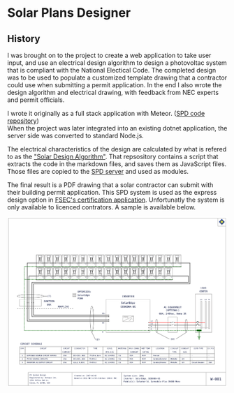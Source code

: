 # Solar Plans Designer

## History

I was brought on to the project to create a web application to take user input, and use an electrical design algorithm to design a photovoltac system that is compliant with the National Electical Code. The completed design was to be used to populate a customized template drawing that a contractor could use when submitting a permit application. In the end I also wrote the design algorithm and electrical drawing, with feedback from NEC experts and permit officials. 

I wrote it originally as a full stack application with Meteor. ([SPD code repository](https://github.com/FSEC/SPD))  
When the project was later integrated into an existing dotnet application, the server side was converted to  standard Node.js.

The electrical characteristics of the design are calculated by what is refered to as the ["Solar Design Algorithm"](https://github.com/FSEC/solar_design_algorithm). That repsository contains a script that extracts the code in the markdown files, and saves them as JavaScript files. Those files are copied to the [SPD server](https://github.com/FSEC/SPD_server) and used as modules.

The final result is a PDF drawing that a solar contractor can submit with their building permit application. This SPD system is used as the express design option in [FSEC's certification application](https://scp.fsec.ucf.edu/). Unfortunatly the system is only available to licenced contrators. A sample is available below.

[![Sample Drawing|class:image_full_width](assets/FSEC/permit_1511_p1.png)](assets/FSEC/permit_1511_p1.pdf)

